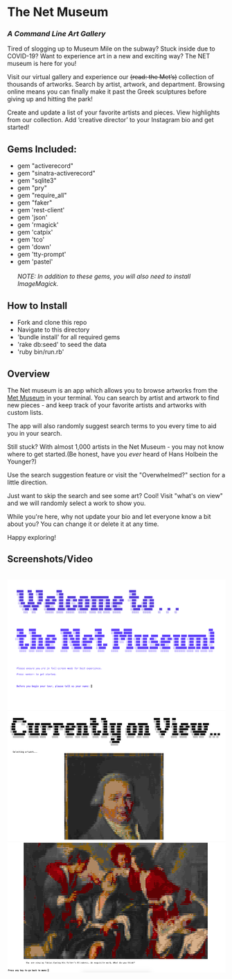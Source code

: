
<h1><b>The Net Museum </b></h1>
<i><h3>A Command Line Art Gallery</i></h3>


Tired of slogging up to Museum Mile on the subway? Stuck inside due to COVID-19? Want to experience art in a new and exciting way? The NET museum is here for you! 

Visit our virtual gallery and experience our <s>(read: the Met’s)</s> collection of thousands of artworks. Search by artist, artwork, and department. Browsing online means you can finally make it past the Greek sculptures before giving up and hitting the park! 

Create and update a list of your favorite artists and pieces. View highlights from our collection. Add ‘creative director’ to your Instagram bio and get started! 

<h2>Gems Included:</h2>
<ul>
<li>gem "activerecord"</li>
<li>gem "sinatra-activerecord"</li>
<li>gem "sqlite3"</li>
<li>gem "pry"</li>
<li>gem "require_all"
<li>gem "faker"</li>
<li>gem 'rest-client'</li>
<li>gem 'json'</li>
<li>gem 'rmagick'</li>
<li>gem 'catpix'</li>
<li>gem 'tco'</li>
<li>gem 'down'</li>
<li>gem 'tty-prompt'</li>
<li>gem 'pastel'</li>
<br>
<i>NOTE: In addition to these gems, you will also need to install ImageMagick.</i>
</ul>


<h2>How to Install</h2>
<ul>
  <li>Fork and clone this repo</li>
  <li>Navigate to this directory</li>
  <li>'bundle install' for all required gems</li>
  <li>'rake db:seed' to seed the data</li>
  <li>'ruby bin/run.rb'</li>
</ul>

<h2>Overview</h2>

The Net museum is an app which allows you to browse artworks from the <a href="https://metmuseum.github.io/">Met Museum</a> in your terminal.
You can search by artist and artwork to find new pieces - and keep track of your favorite artists and artworks with custom lists.

The app will also randomly suggest search terms to you every time to aid you in your search.

Still stuck? With almost 1,000 artists in the Net Museum - you may not know where to get started.(Be honest, have you <i>ever</i> heard of Hans Holbein the Younger?)

Use the search suggestion feature or visit the "Overwhelmed?" section for a little direction. 

Just want to skip the search and see some art? Cool! Visit "what's on view" and we will randomly select a work to show you.

While you're here, why not update your bio and let everyone know a bit about you? You can change it or delete it at any time.

Happy exploring! 


<h2>Screenshots/Video</h2>
<br>
<img src="./exampleimg5.png" alt="screenshot of project" height=300px>

<img src="./exampleimg3.png" alt="screenshot of project" height=300px>

<img src="./exampleimg4.png" alt="screenshot of project" height=300px>


